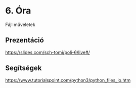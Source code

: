 # 6. Óra

Fájl műveletek

## Prezentáció
https://slides.com/sch-tomi/poli-6/live#/

## Segítségek
https://www.tutorialspoint.com/python3/python_files_io.htm